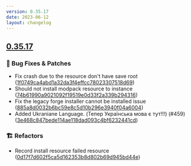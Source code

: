 ```yaml
---
version: 0.35.17
date: 2023-06-12
layout: changelog
---
```

## [0.35.17](#0.35.17)
### 🐛 Bug Fixes & Patches

- Fix crash due to the resource don't have save root ([1f0749ca4abd1a32da3f4effcc78023307518d69](https://github.com/Voxelum/x-minecraft-launcher/commit/1f0749ca4abd1a32da3f4effcc78023307518d69))
- Should not install modpack resource to instance ([74b61990a9021092f19519e0d33f2a339b294316](https://github.com/Voxelum/x-minecraft-launcher/commit/74b61990a9021092f19519e0d33f2a339b294316))
- Fix the legacy forge installer cannot be installed issue ([885a8d0032b6bc59e8c5d10b296e3940f04a6004](https://github.com/Voxelum/x-minecraft-launcher/commit/885a8d0032b6bc59e8c5d10b296e3940f04a6004))
- Added Ukraniane Language. (Тепер Українська мова є тут!!!) (#459) ([3e468c847bede114ae118dad093c4bf6232441cd](https://github.com/Voxelum/x-minecraft-launcher/commit/3e468c847bede114ae118dad093c4bf6232441cd))
### 🏗️ Refactors

- Record install resource failed resource ([0d17f7d602f5ca5d162353b8d802b69d945bd44e](https://github.com/Voxelum/x-minecraft-launcher/commit/0d17f7d602f5ca5d162353b8d802b69d945bd44e))
